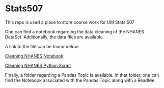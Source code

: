 # Stats507
This repo is used a place to store course work for UM Stats 507

One can find a notebook regarding the data cleaning of the NHANES DataSet. Additionally, the data files are available. 

A link to the file can be found below: 

[Cleaning NHANES Notebook](https://github.com/anandpatel9/Stats507/blob/main/Cleaning%20NHANES%20Data.ipynb) 


[Cleaning NHANES Python Script](https://github.com/anandpatel9/Stats507/blob/main/Cleaning%20NHANES%20Data.py)

Finally, a folder regarding a Pandas Topic is available. In that folder, one can find the Notebook associated with the Pandas Topic along with a ReadMe.
